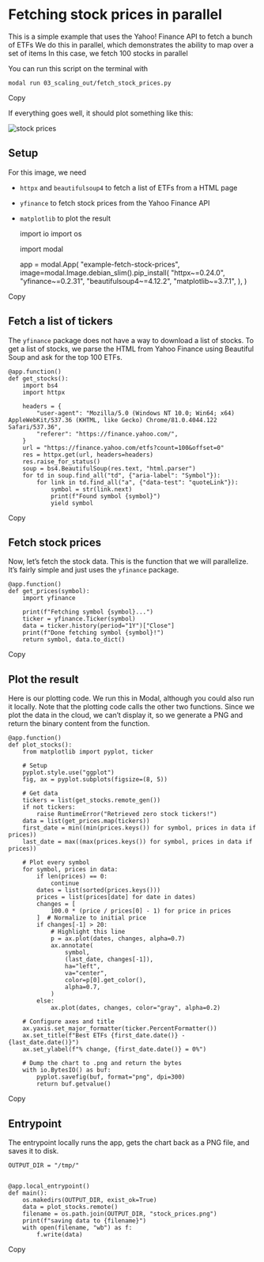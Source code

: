 # Fetching stock prices in parallel

This is a simple example that uses the Yahoo! Finance API to fetch a bunch of
ETFs We do this in parallel, which demonstrates the ability to map over a set
of items In this case, we fetch 100 stocks in parallel

You can run this script on the terminal with

    
    
    modal run 03_scaling_out/fetch_stock_prices.py

Copy

If everything goes well, it should plot something like this:

![stock prices](/_app/immutable/assets/stock_prices.bc8a87e0.png)

## Setup

For this image, we need

  * `httpx` and `beautifulsoup4` to fetch a list of ETFs from a HTML page
  * `yfinance` to fetch stock prices from the Yahoo Finance API
  * `matplotlib` to plot the result

    
    
    import io
    import os
    
    import modal
    
    app = modal.App(
        "example-fetch-stock-prices",
        image=modal.Image.debian_slim().pip_install(
            "httpx~=0.24.0",
            "yfinance~=0.2.31",
            "beautifulsoup4~=4.12.2",
            "matplotlib~=3.7.1",
        ),
    )

Copy

## Fetch a list of tickers

The `yfinance` package does not have a way to download a list of stocks. To
get a list of stocks, we parse the HTML from Yahoo Finance using Beautiful
Soup and ask for the top 100 ETFs.

    
    
    @app.function()
    def get_stocks():
        import bs4
        import httpx
    
        headers = {
            "user-agent": "Mozilla/5.0 (Windows NT 10.0; Win64; x64) AppleWebKit/537.36 (KHTML, like Gecko) Chrome/81.0.4044.122 Safari/537.36",
            "referer": "https://finance.yahoo.com/",
        }
        url = "https://finance.yahoo.com/etfs?count=100&offset=0"
        res = httpx.get(url, headers=headers)
        res.raise_for_status()
        soup = bs4.BeautifulSoup(res.text, "html.parser")
        for td in soup.find_all("td", {"aria-label": "Symbol"}):
            for link in td.find_all("a", {"data-test": "quoteLink"}):
                symbol = str(link.next)
                print(f"Found symbol {symbol}")
                yield symbol

Copy

## Fetch stock prices

Now, let’s fetch the stock data. This is the function that we will
parallelize. It’s fairly simple and just uses the `yfinance` package.

    
    
    @app.function()
    def get_prices(symbol):
        import yfinance
    
        print(f"Fetching symbol {symbol}...")
        ticker = yfinance.Ticker(symbol)
        data = ticker.history(period="1Y")["Close"]
        print(f"Done fetching symbol {symbol}!")
        return symbol, data.to_dict()

Copy

## Plot the result

Here is our plotting code. We run this in Modal, although you could also run
it locally. Note that the plotting code calls the other two functions. Since
we plot the data in the cloud, we can’t display it, so we generate a PNG and
return the binary content from the function.

    
    
    @app.function()
    def plot_stocks():
        from matplotlib import pyplot, ticker
    
        # Setup
        pyplot.style.use("ggplot")
        fig, ax = pyplot.subplots(figsize=(8, 5))
    
        # Get data
        tickers = list(get_stocks.remote_gen())
        if not tickers:
            raise RuntimeError("Retrieved zero stock tickers!")
        data = list(get_prices.map(tickers))
        first_date = min((min(prices.keys()) for symbol, prices in data if prices))
        last_date = max((max(prices.keys()) for symbol, prices in data if prices))
    
        # Plot every symbol
        for symbol, prices in data:
            if len(prices) == 0:
                continue
            dates = list(sorted(prices.keys()))
            prices = list(prices[date] for date in dates)
            changes = [
                100.0 * (price / prices[0] - 1) for price in prices
            ]  # Normalize to initial price
            if changes[-1] > 20:
                # Highlight this line
                p = ax.plot(dates, changes, alpha=0.7)
                ax.annotate(
                    symbol,
                    (last_date, changes[-1]),
                    ha="left",
                    va="center",
                    color=p[0].get_color(),
                    alpha=0.7,
                )
            else:
                ax.plot(dates, changes, color="gray", alpha=0.2)
    
        # Configure axes and title
        ax.yaxis.set_major_formatter(ticker.PercentFormatter())
        ax.set_title(f"Best ETFs {first_date.date()} - {last_date.date()}")
        ax.set_ylabel(f"% change, {first_date.date()} = 0%")
    
        # Dump the chart to .png and return the bytes
        with io.BytesIO() as buf:
            pyplot.savefig(buf, format="png", dpi=300)
            return buf.getvalue()

Copy

## Entrypoint

The entrypoint locally runs the app, gets the chart back as a PNG file, and
saves it to disk.

    
    
    OUTPUT_DIR = "/tmp/"
    
    
    @app.local_entrypoint()
    def main():
        os.makedirs(OUTPUT_DIR, exist_ok=True)
        data = plot_stocks.remote()
        filename = os.path.join(OUTPUT_DIR, "stock_prices.png")
        print(f"saving data to {filename}")
        with open(filename, "wb") as f:
            f.write(data)

Copy

